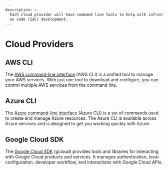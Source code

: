 ```yaml
---
description: >-
  Each cloud provider will have command line tools to help with infrastructure
  as code (IaC) development.
---
```


# Cloud Providers

## AWS CLI

The [AWS command-line interface](https://aws.amazon.com/cli) (AWS CLI) is a unified tool to manage your AWS services. With just one tool to download and configure, you can control multiple AWS services from the command line.

## Azure CLI

The [Azure command-line interface](https://docs.microsoft.com/en-us/cli/azure) (Azure CLI) is a set of commands used to create and manage Azure resources. The Azure CLI is available across Azure services and is designed to get you working quickly with Azure.

## Google Cloud SDK

The [Google Cloud SDK](https://cloud.google.com/sdk) (gcloud) provides tools and libraries for interacting with Google Cloud products and services. It manages authentication, local configuration, developer workflow, and interactions with Google Cloud APIs.

